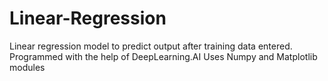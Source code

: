 # Linear-Regression
Linear regression model to predict output after training data entered. Programmed with the help of DeepLearning.AI
Uses Numpy and Matplotlib modules
